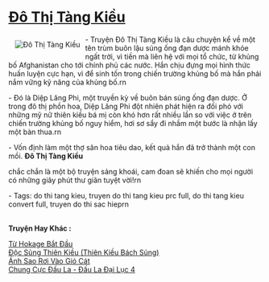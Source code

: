 <a href="https://utruyen.com/truyen/do-thi-tang-kieu/15136/" title="Đô Thị Tàng Kiều"><h1>Đô Thị Tàng Kiều</h1></a><div style="display:table"><img align="right" style="float: left; padding: 10px;" src="https://utruyen.com/images/story/200x260/do-thi-tang-kieu.jpg" alt="Đô Thị Tàng Kiều">- Truyện Đô Thị Tàng Kiều là câu chuyện kể về một tên trùm buôn lậu súng ống đạn dược mánh khóe ngất trời, vì tiền mà liên hệ với mọi tổ chức, từ khủng bố Afghanistan cho tới chính phủ các nước. Hắn chịu đựng mọi hình thức huấn luyện cực hạn, vì để sinh tốn trong chiến trường khủng bố mà hắn phải nắm vững kỹ năng của khủng bố.rn<p></p>- Đó là Diệp Lăng Phi, một truyền kỳ về buôn bán súng ống đạn dược. Ở trong đô thị phồn hoa, Diệp Lăng Phi đột nhiên phát hiện ra đối phó với những mỹ nữ thiên kiều bá mị còn khó hơn rất nhiều lần so với việc ở trên chiến trường khủng bố nguy hiểm, hơi sơ sẩy đi nhầm một bước là nhận lấy một bàn thua.rn<p></p>- Vốn định làm một thợ săn hoa tiêu dao, kết quả hắn đã trở thành một con mồi. <strong>Đô Thị Tàng Kiều</strong><p></p>chắc chắn là một bộ truyện sảng khoái, cam đoan sẽ khiến cho mọi người có những giây phút thư giãn tuyệt vời!rn<p></p>- Tags: do thi tang kieu, truyen do thi tang kieu prc full, do thi tang kieu convert full, truyen do thi sac hieprn</div><p><br><b>Truyện Hay Khác :</b></p><a href="https://utruyen.com/truyen/tu-hokage-bat-dau/17560/" alt="Từ Hokage Bắt Đầu">Từ Hokage Bắt Đầu</a><br/><a href="https://www.wattpad.com/story/197137002-%C4%91%E1%BB%99c-s%E1%BB%A7ng-thi%C3%AAn-ki%E1%BB%81u-thi%C3%AAn-ki%E1%BB%81u-b%C3%A1ch-s%E1%BB%A7ng" alt="Độc Sủng Thiên Kiều (Thiên Kiều Bách Sủng)">Độc Sủng Thiên Kiều (Thiên Kiều Bách Sủng)</a><br/><a href="https://truyenngontinhay.wordpress.com/2019/10/03/anh-sao-roi-vao-gio-cat/" alt="Ánh Sao Rơi Vào Gió Cát">Ánh Sao Rơi Vào Gió Cát</a><br/><a href="https://github.com/quanluxury/ngontinhhot/tree/master/truyenhay/18485/" alt="Chung Cực Đấu La - Đấu La Đại Lục 4">Chung Cực Đấu La - Đấu La Đại Lục 4</a><br/>